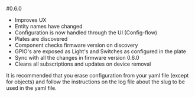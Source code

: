 #0.6.0
- Improves UX
- Entity names have changed
- Configuration is now handled through the UI (Config-flow)
- Plates are discovered
- Component checks firmware version on discovery
- GPIO's are exposed as Light's and Switches as configured in the plate
- Sync with all the changes in firmware version 0.6.0
- Cleans all subscriptions and updates on device removal

It is recommended that you erase configuration from your yaml file (except for objects) and follow the instructions on the log file about the slug to be used in the yaml file.
